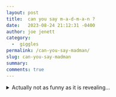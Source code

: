 ```yaml
---
layout: post
title:  can you say m-a-d-m-a-n ?
date:   2023-08-24 21:12:31 -0400
author: joe jenett
category:
  -  giggles
permalink: /can-you-say-madman/
slug: can-you-say-madman
summary: 
comments: true
---
```

<p>
<details><summary>Actually not as funny as it is revealing...</summary><img src="/images/madman.jpg" alt="" width="100%" style="margin-top:12px;"></details>
</p>

<a href="https://brid.gy/publish/mastodon"></a>